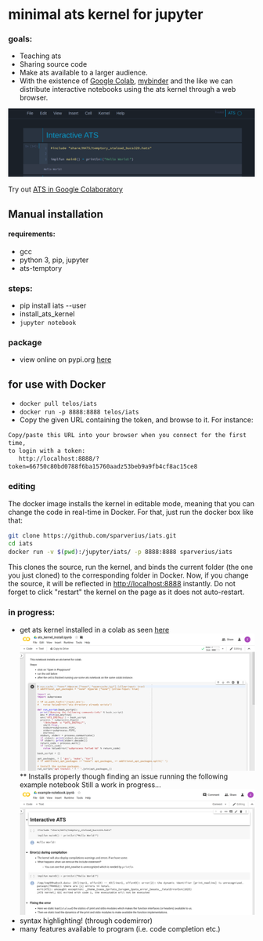 # minimal ats kernel for jupyter

### goals:
 * Teaching ats
 * Sharing source code
 * Make ats available to a larger audience.
 * With the existence of [Google Colab](https://colab.research.google.com/), [mybinder](https://mybinder.org/) and the like we can distribute interactive notebooks using the ats kernel through a web browser.

![Example of notebook](extra/img/example-notebook.png?raw=true "Example of notebook")

Try out [ATS in Google Colaboratory](https://colab.research.google.com/drive/1cIpPX_6blrMQNa_RA9LMGIxhE23fWNYg)

## Manual installation

#### requirements:
  * gcc
  * python 3, pip, jupyter
  * ats-temptory

### steps:
 * pip install iats --user 
 * install_ats_kernel
 * `jupyter notebook`

### package
 * view online on pypi.org [here](https://pypi.org/project/iats/)

## for use with Docker
 * `docker pull telos/iats`
 * `docker run -p 8888:8888 telos/iats`
 * Copy the given URL containing the token, and browse to it. For instance:
 
 ```
 Copy/paste this URL into your browser when you connect for the first time,
 to login with a token:
    http://localhost:8888/?token=66750c80bd0788f6ba15760aadz53beb9a9fb4cf8ac15ce8
 ```
### editing

The docker image installs the kernel in editable mode, meaning that you can
change the code in real-time in Docker. For that, just run the docker box like
that:

```bash
git clone https://github.com/sparverius/iats.git
cd iats
docker run -v $(pwd):/jupyter/iats/ -p 8888:8888 sparverius/iats
```

This clones the source, run the kernel, and binds the current folder (the one
you just cloned) to the corresponding folder in Docker.
Now, if you change the source, it will be reflected in [http://localhost:8888](http://localhost:8888)
instantly. Do not forget to click "restart" the kernel on the page as it does
not auto-restart.

### in progress:
 * get ats kernel installed in a colab as seen [here](http://colab.research.google.com/github/akabe/ocaml-jupyter/blob/master/notebooks/install_ocaml_colab.ipynb)
 ![Example installing notebook](extra/img/colab_install.png?raw=true "Example of notebook")
   ** Installs properly though finding an issue running the following example notebook
 Still a work in progress...
 ![Example colab notebook](extra/img/colab_example.png?raw=true "Example of notebook")
 * syntax highlighting! (through codemirror)
 * many features available to program (i.e. code completion etc.)
